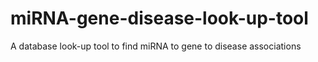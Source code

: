 # miRNA-gene-disease-look-up-tool
A database look-up tool to find miRNA to gene to disease associations

